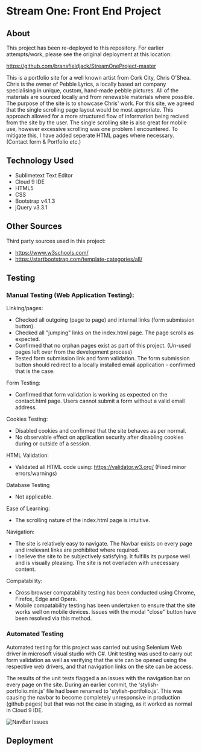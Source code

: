 # Stream One: Front End Project

## About

This project has been re-deployed to this repository. For earlier attempts/work, please see the original deployment at this location:

https://github.com/bransfieldjack/StreamOneProject-master

This is a portfolio site for a well known artist from Cork City, Chris O'Shea. Chris is the owner of Pebble Lyrics, a locally based art company specialising in unique, custom, hand-made pebble pictures. 
All of the materials are sourced locally and from renewable materials where possible. 
The purpose of the site is to showcase Chris' work. 
For this site, we agreed that the single scrolling page layout would be most approriate. 
This approach allowed for a more structured flow of information being recived from the site by the user. 
The single scrolling site is also great for mobile use, however excessive scrolling was one problem I encountered. 
To mitigate this, I have added seperate HTML pages where necessary. (Contact form & Portfolio etc.)

## Technology Used

 * Sublimetext Text Editor
 * Cloud 9 IDE
 * HTML5
 * CSS
 * Bootstrap v4.1.3
 * jQuery v3.3.1

## Other Sources

Third party sources used in this project:

 - https://www.w3schools.com/
 - https://startbootstrap.com/template-categories/all/

## Testing

### Manual Testing (Web Application Testing):

Linking/pages:

 - Checked all outgoing (page to page) and internal links (form submission button).
 - Checked all "jumping" links on the index.html page. The page scrolls as expected. 
 - Confirmed that no orphan pages exist as part of this project. (Un-used pages left over from the development process)
 - Tested form submission link and form validation. The form submission button should redirect to a locally installed email application - confirmed that is the case. 
	
Form Testing:

 - Confirmed that form validation is working as expected on the contact.html page. Users cannot submit a form without a valid email address. 
	
Cookies Testing:

 - Disabled cookies and confirmed that the site behaves as per normal. 
 - No observable effect on application security after disabling cookies during or outside of a session. 

HTML Validation:

 - Validated all HTML code using: https://validator.w3.org/ (Fixed minor errors/warnings)

Database Testing

 - Not applicable.

Ease of Learning:

 - The scrolling nature of the index.html page is intuitive. 

Navigation:

 - The site is relatively easy to navigate. The Navbar exists on every page and irrelevant links are prohibited where required. 
 - I believe the site to be subjectively satisfying. It fulfills its purpose well and is visually pleasing. The site is not overladen with unecessary content. 

Compatability:

 - Cross browser compatability testing has been conducted using Chrome, Firefox, Edge and Opera. 
 - Mobile compatability testing has been undertaken to ensure that the site works well on mobile devices. Issues with the modal "close" button have been resolved via this method. 

### Automated Testing

Automated testing for this project was carried out using Selenium Web driver in microsoft visual studio with C#. 
Unit testing was used to carry out form validation as well as verifying that the site can be opened using the respective web drivers, and that navigation links on the site can be access. 

The results of the unit tests flagged a an issues with the navigation bar on every page on the site. 
During an earlier commit, the 'stylish-portfolio.min.js' file had been renamed to 'stylish-portfolio.js'. 
This was causing the navbar to become completely unresponsive in production (github pages) but that was not the case in staging, as it worked as normal in Cloud 9 IDE. 

![NavBar Issues](https://s3-ap-southeast-2.amazonaws.com/stream-one-project/unit_testing_navbar_issue.PNG)

## Deployment

